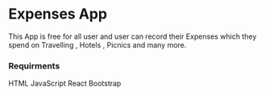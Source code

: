 # Expenses App
This App is free for all user and user can record their Expenses which they spend on Travelling , Hotels , Picnics and many more.

### Requirments
HTML
JavaScript
React
Bootstrap
